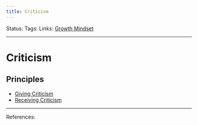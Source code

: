 ```yaml
---
title: Criticism
---
```

Status:
Tags:
Links: [Growth Mindset](out/growth-mindset.md)
___
# Criticism
## Principles
- [Giving Criticism](out/giving-criticism.md)
- [Receiving Criticism](out/receiving-criticism.md)
___
References: